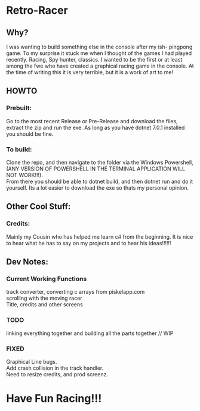 # Retro-Racer
## Why? 
I was wanting to build something else in the console after my ish- pingpong game. To my surprise it stuck me when I thought of the games I had played recently. Racing, Spy hunter, classics. I wanted to be the first or at least among the fwe who have created a graphical racing game in the console. At the time of writing this it is very terrible, but it is a work of art to me!
## HOWTO
### Prebuilt:
Go to the most recent Release or Pre-Release and download the files, extract the zip and run the exe. As long as you have dotnet 7.0.1 installed you should be fine.
### To build:
Clone the repo, and then navigate to the folder via the Windows Powershell, (ANY VERSION OF POWERSHELL IN THE TERMINAL APPLICATION WILL NOT WORK!!!). <br>
From there you should be able to dotnet build, and then dotnet run and do it yourself. Its a lot easier to download the exe so thats my personal opinion.
## Other Cool Stuff:
### Credits:
Mainly my Cousin who has helped me learn c# from the beginning. It is nice to hear what he has to say on my projects and to hear his ideas!!!!!!

## Dev Notes:
### Current Working Functions
track converter, converting c arrays from piskelapp.com <br>
scrolling with the moving racer <br>
Title, credits and other screens <br>

### TODO
linking everything together and building all the parts together // WIP <br>

### FIXED
Graphical Line bugs. <br>
Add crash collision in the track handler. <br>
Need to resize credits, and prod screenz. <br>

# Have Fun Racing!!!

